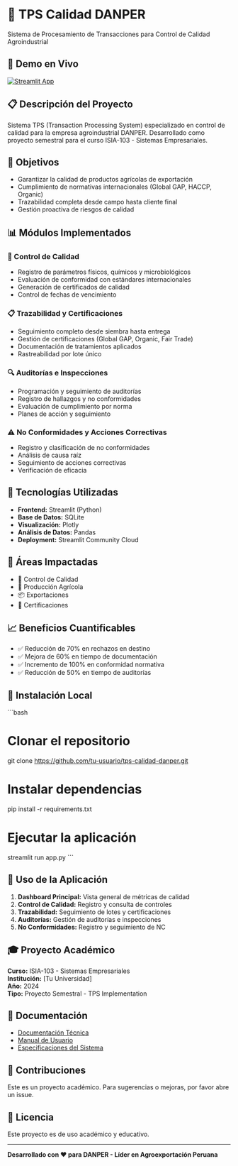 # 🌱 TPS Calidad DANPER

Sistema de Procesamiento de Transacciones para Control de Calidad Agroindustrial

## 🚀 Demo en Vivo
[![Streamlit App](https://static.streamlit.io/badges/streamlit_badge_black_white.svg)](https://tu-app.streamlit.app)

## 📋 Descripción del Proyecto

Sistema TPS (Transaction Processing System) especializado en control de calidad para la empresa agroindustrial DANPER. Desarrollado como proyecto semestral para el curso ISIA-103 - Sistemas Empresariales.

## 🎯 Objetivos

- Garantizar la calidad de productos agrícolas de exportación
- Cumplimiento de normativas internacionales (Global GAP, HACCP, Organic)
- Trazabilidad completa desde campo hasta cliente final
- Gestión proactiva de riesgos de calidad

## 📊 Módulos Implementados

### 🔬 Control de Calidad
- Registro de parámetros físicos, químicos y microbiológicos
- Evaluación de conformidad con estándares internacionales
- Generación de certificados de calidad
- Control de fechas de vencimiento

### 📋 Trazabilidad y Certificaciones
- Seguimiento completo desde siembra hasta entrega
- Gestión de certificaciones (Global GAP, Organic, Fair Trade)
- Documentación de tratamientos aplicados
- Rastreabilidad por lote único

### 🔍 Auditorías e Inspecciones
- Programación y seguimiento de auditorías
- Registro de hallazgos y no conformidades
- Evaluación de cumplimiento por norma
- Planes de acción y seguimiento

### ⚠️ No Conformidades y Acciones Correctivas
- Registro y clasificación de no conformidades
- Análisis de causa raíz
- Seguimiento de acciones correctivas
- Verificación de eficacia

## 🔧 Tecnologías Utilizadas

- **Frontend:** Streamlit (Python)
- **Base de Datos:** SQLite
- **Visualización:** Plotly
- **Análisis de Datos:** Pandas
- **Deployment:** Streamlit Community Cloud

## 🏢 Áreas Impactadas

- 🔬 Control de Calidad
- 🌱 Producción Agrícola
- 📦 Exportaciones
- 📜 Certificaciones

## 📈 Beneficios Cuantificables

- ✅ Reducción de 70% en rechazos en destino
- ✅ Mejora de 60% en tiempo de documentación
- ✅ Incremento de 100% en conformidad normativa
- ✅ Reducción de 50% en tiempo de auditorías

## 🚀 Instalación Local

\`\`\`bash
# Clonar el repositorio
git clone https://github.com/tu-usuario/tps-calidad-danper.git

# Instalar dependencias
pip install -r requirements.txt

# Ejecutar la aplicación
streamlit run app.py
\`\`\`

## 📱 Uso de la Aplicación

1. **Dashboard Principal:** Vista general de métricas de calidad
2. **Control de Calidad:** Registro y consulta de controles
3. **Trazabilidad:** Seguimiento de lotes y certificaciones
4. **Auditorías:** Gestión de auditorías e inspecciones
5. **No Conformidades:** Registro y seguimiento de NC

## 🎓 Proyecto Académico

**Curso:** ISIA-103 - Sistemas Empresariales  
**Institución:** [Tu Universidad]  
**Año:** 2024  
**Tipo:** Proyecto Semestral - TPS Implementation

## 📄 Documentación

- [Documentación Técnica](documentacion_tps_calidad.md)
- [Manual de Usuario](manual_usuario.md)
- [Especificaciones del Sistema](especificaciones.md)

## 🤝 Contribuciones

Este es un proyecto académico. Para sugerencias o mejoras, por favor abre un issue.


## 📜 Licencia

Este proyecto es de uso académico y educativo.

---

**Desarrollado con ❤️ para DANPER - Líder en Agroexportación Peruana**
